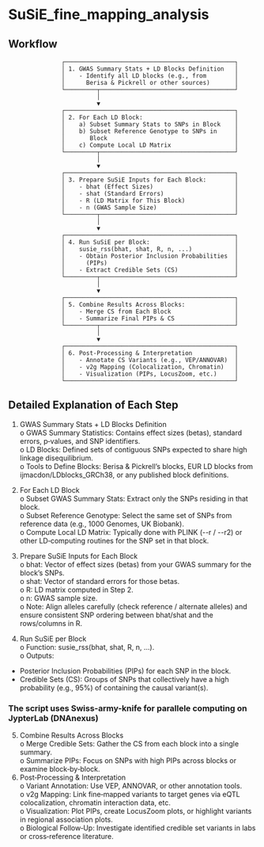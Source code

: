 # SuSiE_fine_mapping_analysis
## Workflow
                   ┌────────────────────────────────────────────────┐ 
                   │ 1. GWAS Summary Stats + LD Blocks Definition   │
                   │    - Identify all LD blocks (e.g., from        │
                   │      Berisa & Pickrell or other sources)       │
                   └─────────┬──────────────────────────────────────┘
                             │
                             ▼
                   ┌────────────────────────────────────────────────┐
                   │ 2. For Each LD Block:                          │
                   │    a) Subset Summary Stats to SNPs in Block    │
                   │    b) Subset Reference Genotype to SNPs in     │
                   │       Block                                    │
                   │    c) Compute Local LD Matrix                  │
                   └─────────┬──────────────────────────────────────┘
                             │
                             ▼
                   ┌────────────────────────────────────────────────┐
                   │ 3. Prepare SuSiE Inputs for Each Block:        │
                   │    - bhat (Effect Sizes)                       │
                   │    - shat (Standard Errors)                    │
                   │    - R (LD Matrix for This Block)              │
                   │    - n (GWAS Sample Size)                      │
                   └─────────┬──────────────────────────────────────┘
                             │
                             ▼
                   ┌────────────────────────────────────────────────┐
                   │ 4. Run SuSiE per Block:                        │
                   │    susie_rss(bhat, shat, R, n, ...)            │
                   │    - Obtain Posterior Inclusion Probabilities  │
                   │      (PIPs)                                    │
                   │    - Extract Credible Sets (CS)                │
                   └─────────┬──────────────────────────────────────┘
                             │
                             ▼
                   ┌────────────────────────────────────────────────┐
                   │ 5. Combine Results Across Blocks:              │
                   │    - Merge CS from Each Block                  │
                   │    - Summarize Final PIPs & CS                 │
                   └─────────┬──────────────────────────────────────┘
                             │
                             ▼
                   ┌────────────────────────────────────────────────┐
                   │ 6. Post-Processing & Interpretation            │
                   │    - Annotate CS Variants (e.g., VEP/ANNOVAR)  │
                   │    - v2g Mapping (Colocalization, Chromatin)   │
                   │    - Visualization (PIPs, LocusZoom, etc.)     │ 
                   └────────────────────────────────────────────────┘

## Detailed Explanation of Each Step
1.	GWAS Summary Stats + LD Blocks Definition <br>
o	GWAS Summary Statistics: Contains effect sizes (betas), standard errors, p‐values, and SNP identifiers.  <br>
o	LD Blocks: Defined sets of contiguous SNPs expected to share high linkage disequilibrium.  <br>
o	Tools to Define Blocks: Berisa & Pickrell’s blocks, EUR LD blocks from ijmacdon/LDblocks_GRCh38, or any published block definitions.  <br>

2.	For Each LD Block  <br>
o	Subset GWAS Summary Stats: Extract only the SNPs residing in that block.  <br>
o	Subset Reference Genotype: Select the same set of SNPs from reference data (e.g., 1000 Genomes, UK Biobank).  <br>
o	Compute Local LD Matrix: Typically done with PLINK (--r / --r2) or other LD‐computing routines for the SNP set in that block.  <br>

3.	Prepare SuSiE Inputs for Each Block  <br>
o	bhat: Vector of effect sizes (betas) from your GWAS summary for the block’s SNPs.  <br>
o	shat: Vector of standard errors for those betas.  <br>
o	R: LD matrix computed in Step 2.  <br>
o	n: GWAS sample size.  <br>
o	Note: Align alleles carefully (check reference / alternate alleles) and ensure consistent SNP ordering between bhat/shat and the rows/columns in R.  <br>

4.	Run SuSiE per Block  <br>
o	Function: susie_rss(bhat, shat, R, n, ...).  <br>
o	Outputs:  <br>
- Posterior Inclusion Probabilities (PIPs) for each SNP in the block.  <br>
- Credible Sets (CS): Groups of SNPs that collectively have a high probability (e.g., 95%) of containing the causal variant(s).  <br>
### The script uses Swiss-army-knife for parallele computing on JypterLab (DNAnexus)

5.	Combine Results Across Blocks  <br>
o	Merge Credible Sets: Gather the CS from each block into a single summary.  <br>
o	Summarize PIPs: Focus on SNPs with high PIPs across blocks or examine block‐by‐block.  <br>
6.	Post‐Processing & Interpretation  <br>
o	Variant Annotation: Use VEP, ANNOVAR, or other annotation tools.  <br>
o	v2g Mapping: Link fine‐mapped variants to target genes via eQTL colocalization, chromatin interaction data, etc.  <br>
o	Visualization: Plot PIPs, create LocusZoom plots, or highlight variants in regional association plots.  <br>
o	Biological Follow‐Up: Investigate identified credible set variants in labs or cross‐reference literature. <br>

